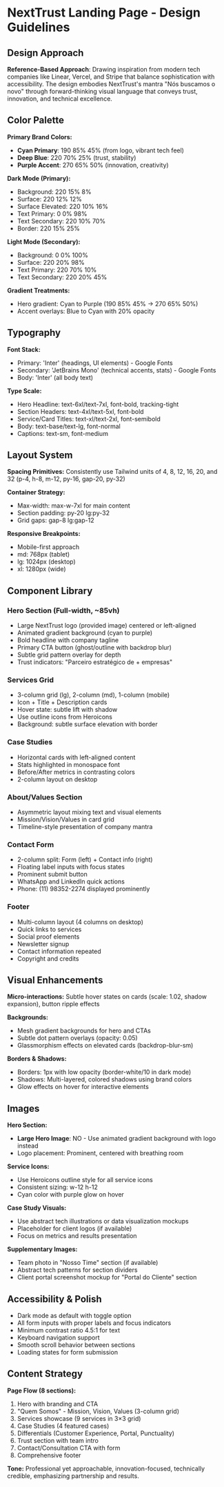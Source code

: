 # NextTrust Landing Page - Design Guidelines

## Design Approach

**Reference-Based Approach**: Drawing inspiration from modern tech companies like Linear, Vercel, and Stripe that balance sophistication with accessibility. The design embodies NextTrust's mantra "Nós buscamos o novo" through forward-thinking visual language that conveys trust, innovation, and technical excellence.

## Color Palette

**Primary Brand Colors:**
- **Cyan Primary**: 190 85% 45% (from logo, vibrant tech feel)
- **Deep Blue**: 220 70% 25% (trust, stability)
- **Purple Accent**: 270 65% 50% (innovation, creativity)

**Dark Mode (Primary):**
- Background: 220 15% 8%
- Surface: 220 12% 12%
- Surface Elevated: 220 10% 16%
- Text Primary: 0 0% 98%
- Text Secondary: 220 10% 70%
- Border: 220 15% 25%

**Light Mode (Secondary):**
- Background: 0 0% 100%
- Surface: 220 20% 98%
- Text Primary: 220 70% 10%
- Text Secondary: 220 20% 45%

**Gradient Treatments:**
- Hero gradient: Cyan to Purple (190 85% 45% → 270 65% 50%)
- Accent overlays: Blue to Cyan with 20% opacity

## Typography

**Font Stack:**
- Primary: 'Inter' (headings, UI elements) - Google Fonts
- Secondary: 'JetBrains Mono' (technical accents, stats) - Google Fonts
- Body: 'Inter' (all body text)

**Type Scale:**
- Hero Headline: text-6xl/text-7xl, font-bold, tracking-tight
- Section Headers: text-4xl/text-5xl, font-bold
- Service/Card Titles: text-xl/text-2xl, font-semibold
- Body: text-base/text-lg, font-normal
- Captions: text-sm, font-medium

## Layout System

**Spacing Primitives:** Consistently use Tailwind units of 4, 8, 12, 16, 20, and 32 (p-4, h-8, m-12, py-16, gap-20, py-32)

**Container Strategy:**
- Max-width: max-w-7xl for main content
- Section padding: py-20 lg:py-32
- Grid gaps: gap-8 lg:gap-12

**Responsive Breakpoints:**
- Mobile-first approach
- md: 768px (tablet)
- lg: 1024px (desktop)
- xl: 1280px (wide)

## Component Library

### Hero Section (Full-width, ~85vh)
- Large NextTrust logo (provided image) centered or left-aligned
- Animated gradient background (cyan to purple)
- Bold headline with company tagline
- Primary CTA button (ghost/outline with backdrop blur)
- Subtle grid pattern overlay for depth
- Trust indicators: "Parceiro estratégico de + empresas"

### Services Grid
- 3-column grid (lg), 2-column (md), 1-column (mobile)
- Icon + Title + Description cards
- Hover state: subtle lift with shadow
- Use outline icons from Heroicons
- Background: subtle surface elevation with border

### Case Studies
- Horizontal cards with left-aligned content
- Stats highlighted in monospace font
- Before/After metrics in contrasting colors
- 2-column layout on desktop

### About/Values Section
- Asymmetric layout mixing text and visual elements
- Mission/Vision/Values in card grid
- Timeline-style presentation of company mantra

### Contact Form
- 2-column split: Form (left) + Contact info (right)
- Floating label inputs with focus states
- Prominent submit button
- WhatsApp and LinkedIn quick actions
- Phone: (11) 98352-2274 displayed prominently

### Footer
- Multi-column layout (4 columns on desktop)
- Quick links to services
- Social proof elements
- Newsletter signup
- Contact information repeated
- Copyright and credits

## Visual Enhancements

**Micro-interactions:** Subtle hover states on cards (scale: 1.02, shadow expansion), button ripple effects

**Backgrounds:**
- Mesh gradient backgrounds for hero and CTAs
- Subtle dot pattern overlays (opacity: 0.05)
- Glassmorphism effects on elevated cards (backdrop-blur-sm)

**Borders & Shadows:**
- Borders: 1px with low opacity (border-white/10 in dark mode)
- Shadows: Multi-layered, colored shadows using brand colors
- Glow effects on hover for interactive elements

## Images

**Hero Section:**
- **Large Hero Image**: NO - Use animated gradient background with logo instead
- Logo placement: Prominent, centered with breathing room

**Service Icons:**
- Use Heroicons outline style for all service icons
- Consistent sizing: w-12 h-12
- Cyan color with purple glow on hover

**Case Study Visuals:**
- Use abstract tech illustrations or data visualization mockups
- Placeholder for client logos (if available)
- Focus on metrics and results presentation

**Supplementary Images:**
- Team photo in "Nosso Time" section (if available)
- Abstract tech patterns for section dividers
- Client portal screenshot mockup for "Portal do Cliente" section

## Accessibility & Polish

- Dark mode as default with toggle option
- All form inputs with proper labels and focus indicators
- Minimum contrast ratio 4.5:1 for text
- Keyboard navigation support
- Smooth scroll behavior between sections
- Loading states for form submission

## Content Strategy

**Page Flow (8 sections):**
1. Hero with branding and CTA
2. "Quem Somos" - Mission, Vision, Values (3-column grid)
3. Services showcase (9 services in 3×3 grid)
4. Case Studies (4 featured cases)
5. Differentials (Customer Experience, Portal, Punctuality)
6. Trust section with team intro
7. Contact/Consultation CTA with form
8. Comprehensive footer

**Tone:** Professional yet approachable, innovation-focused, technically credible, emphasizing partnership and results.